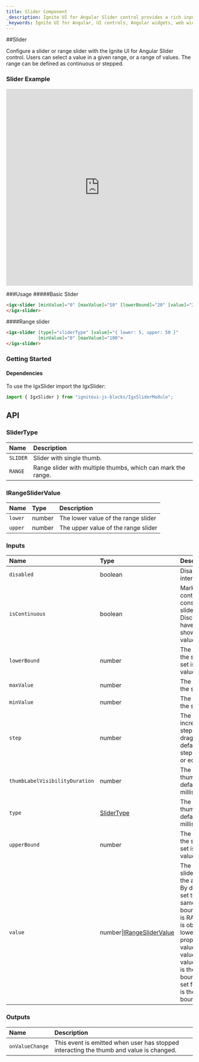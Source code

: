 ```yaml
---
title: Slider Component
_description: Ignite UI for Angular Slider control provides a rich input for value selection and delivers consistent experience across browsers.
_keywords: Ignite UI for Angular, UI controls, Angular widgets, web widgets, UI widgets, Angular, Native Angular Components Suite, Native Angular Controls, Native Angular Components Library, Angular Slider components, Angular Slider controls
---
```


##Slider
<p class="highlight">Configure a slider or range slider with the Ignite UI for Angular Slider control. Users can select a value in a given range, or a range of values. The range can be defined as continuous or stepped.</p>
<div class="divider"></div>

### Slider Example
<div class="sample-container" style="height: 530px">
    <iframe frameborder="0" seamless width="100%" height="100%" src="https://www.infragistics.com/angular-demos/slider"></iframe>
</div>
<div class="divider--half"></div>


###Usage
#####Basic Slider
<div class="divider--half"></div>

```html
<igx-slider [minValue]="0" [maxValue]="50" [lowerBound]="20" [value]="30">
</igx-slider>
```

####Range slider
<div class="divider--half"></div>

```html
<igx-slider [type]="sliderType" [value]="{ lower: 5, upper: 50 }"
            [minValue]="0" [maxValue]="100">
</igx-slider>
```
<div class="divider--half"></div>

### Getting Started

#### Dependencies
To use the IgxSlider import the IgxSlider:

```typescript
import { IgxSlider } from "igniteui-js-blocks/IgxSliderModule";
```
<div class="divider"></div>

## API <div class="divider--half"></div>

### SliderType

| Name | Description |
| :--- | :---------- |
| `SLIDER` | Slider with single thumb. |
| `RANGE` | Range slider with multiple thumbs, which can mark the range. |
<div class="divider--half"></div>

### IRangeSliderValue

| Name | Type | Description |
| :--- | :--- | :---------- |
| `lower` | number | The lower value of the range slider |
| `upper` | number | The upper value of the range slider |
<div class="divider--half"></div>

### Inputs

| Name | Type | Description |
| :--- | :--- | :--- |
| `disabled` | boolean | Disables or enables UI interaction. |
| `isContinuous` | boolean | Marks slider as continuous. By default is considered that the slider is discrete. Discrete slider does not have ticks and does not shows bubble labels for values. |
| `lowerBound` | number | The lower boundary of the slider value. If not set is the same as min value. |
| `maxValue` | number | The maximal value for the slider. |
| `minValue` | number | The minimal value for the slider. |
| `step` | number | The incremental/decremental step of the value when dragging the thumb. The default step is 1, and step should not be less or equal than 0. |
| `thumbLabelVisibilityDuration` | number | The duration visibility of thumbs labels. The default value is 750 milliseconds. |
| `type` | [SliderType](#slidertype) | The duration visibility of thumbs labels. The default value is 750 milliseconds. |
| `upperBound` | number | The lower boundary of the slider value. If not set is the same as min value. |
| `value` | number\|[IRangeSliderValue](#irangeslidervalue) | The slider value. If the slider is of type SLIDER the argument is number. By default if no value is set the default value is same as lower upper bound. If the slider type is RANGE the argument is object containing lower and upper properties for the values.  By default if no value is set the default value is for lower value it is the same as lower bound and if no value is set for the upper value it is the same as the upper bound.
<div class="divider--half"></div>

### Outputs

| Name | Description |
| :--- | :--- |
| `onValueChange`  | This event is emitted when user has stopped interacting the thumb and value is changed.  |
<div class="divider--half"></div>
